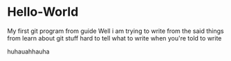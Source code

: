 # Hello-World
My first git program from guide
Well i am trying to write from the said things from learn about git stuff
hard to tell what to write when you're told to write

huhauahhauha
